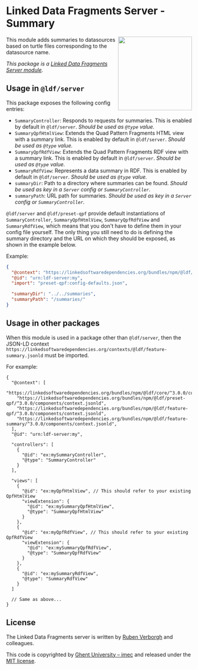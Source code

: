 # Linked Data Fragments Server - Summary
<img src="http://linkeddatafragments.org/images/logo.svg" width="200" align="right" alt="" />

This module adds summaries to datasources based on turtle files corresponding to the datasource name.

_This package is a [Linked Data Fragments Server module](https://github.com/LinkedDataFragments/Server.js/)._

## Usage in `@ldf/server`

This package exposes the following config entries:
* `SummaryController`: Responds to requests for summaries. This is enabled by default in `@ldf/server`. _Should be used as `@type` value._
* `SummaryQpfHtmlView`: Extends the Quad Pattern Fragments HTML view with a summary link. This is enabled by default in `@ldf/server`. _Should be used as `@type` value._
* `SummaryQpfRdfView`: Extends the Quad Pattern Fragments RDF view with a summary link. This is enabled by default in `@ldf/server`. _Should be used as `@type` value._
* `SummaryRdfView`: Represents a data summary in RDF. This is enabled by default in `@ldf/server`. _Should be used as `@type` value._
* `summaryDir`: Path to a directory where summaries can be found. _Should be used as key in a `Server` config or `SummaryController`._
* `summaryPath`: URL path for summaries. _Should be used as key in a `Server` config or `SummaryController`._

`@ldf/server` and `@ldf/preset-qpf` provide default instantiations of `SummaryController`, `SummaryQpfHtmlView`, `SummaryQpfRdfView` and `SummaryRdfView`,
which means that you don't have to define them in your config file yourself.
The only thing you still need to do is defining the summary directory and the URL on which they should be exposed, as shown in the example below.

Example:
```json
{
  "@context": "https://linkedsoftwaredependencies.org/bundles/npm/@ldf/server/^3.0.0/components/context.jsonld",
  "@id": "urn:ldf-server:my",
  "import": "preset-qpf:config-defaults.json",

  "summaryDir": "../../summaries",
  "summaryPath": "/summaries/"
}

```

## Usage in other packages

When this module is used in a package other than `@ldf/server`,
then the JSON-LD context `https://linkedsoftwaredependencies.org/contexts/@ldf/feature-summary.jsonld` must be imported.

For example:
```
{
  "@context": [
    "https://linkedsoftwaredependencies.org/bundles/npm/@ldf/core/^3.0.0/components/context.jsonld",
    "https://linkedsoftwaredependencies.org/bundles/npm/@ldf/preset-qpf/^3.0.0/components/context.jsonld",
    "https://linkedsoftwaredependencies.org/bundles/npm/@ldf/feature-qpf/^3.0.0/components/context.jsonld",
    "https://linkedsoftwaredependencies.org/bundles/npm/@ldf/feature-summary/^3.0.0/components/context.jsonld",
  ],
  "@id": "urn:ldf-server:my",

  "controllers": [
    {
      "@id": "ex:mySummaryController",
      "@type": "SummaryController"
    }
  ],

  "views": [
    {
      "@id": "ex:myQpfHtmlView", // This should refer to your existing QpfHtmlView
      "viewExtension": {
        "@id": "ex:mySummaryQpfHtmlView",
        "@type": "SummaryQpfHtmlView"
      }
    },
    {
      "@id": "ex:myQpfRdfView", // This should refer to your existing QpfRdfView
      "viewExtension": {
        "@id": "ex:mySummaryQpfRdfView",
        "@type": "SummaryQpfRdfView"
      }
    },
    {
      "@id": "ex:mySummaryRdfView",
      "@type": "SummaryRdfView"
    }
  ]

  // Same as above...
}
```

## License
The Linked Data Fragments server is written by [Ruben Verborgh](http://ruben.verborgh.org/) and colleagues.

This code is copyrighted by [Ghent University – imec](http://idlab.ugent.be/)
and released under the [MIT license](http://opensource.org/licenses/MIT).
